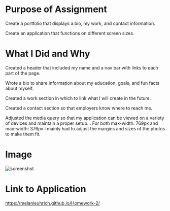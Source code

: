 # Purpose of Assignment 

Create a portfolio that displays a bio, my work, and contact information. 

Create an application that functions on different screen sizes. 

# What I Did and Why 

Created a header that included my name and a nav bar with links to each part of the page. 

Wrote a bio to share information about my education, goals, and fun facts about myself.

Created a work section in which to link what I will create in the future. 

Created a contact section so that employers know where to reach me. 

Adjusted the media query so that my application can be viewed on a variety of devices and maintain a proper setup...
    For both max-width: 769px and max-width: 376px I mainly had to adjust the margins and sizes of the photos to make them fit. 

# Image 

![screenshot](?/Assets/screenshot.png)

# Link to Application 

https://melanieuhrich.github.io/Homework-2/

